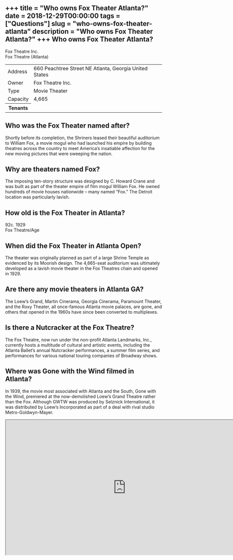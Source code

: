 +++
title = "Who owns Fox Theater Atlanta?"
date = 2018-12-29T00:00:00
tags = ["Questions"]
slug = "who-owns-fox-theater-atlanta"
description = "Who owns Fox Theater Atlanta?"
+++
Who owns Fox Theater Atlanta?
-----------------------------

Fox Theatre Inc.  
Fox Theatre (Atlanta)

<table><tr><td>Address</td><td>660 Peachtree Street NE Atlanta, Georgia United States</td></tr><tr><td>Owner</td><td>Fox Theatre Inc.</td></tr><tr><td>Type</td><td>Movie Theater</td></tr><tr><td>Capacity</td><td>4,665</td></tr><tr><th>Tenants</th></tr></table>

Who was the Fox Theater named after?
------------------------------------

Shortly before its completion, the Shriners leased their beautiful auditorium to William Fox, a movie mogul who had launched his empire by building theatres across the country to meet America’s insatiable affection for the new moving pictures that were sweeping the nation.

Why are theaters named Fox?
---------------------------

The imposing ten-story structure was designed by C. Howard Crane and was built as part of the theater empire of film mogul William Fox. He owned hundreds of movie houses nationwide – many named “Fox.” The Detroit location was particularly lavish.

How old is the Fox Theater in Atlanta?
--------------------------------------

92c. 1929  
Fox Theatre/Age

When did the Fox Theater in Atlanta Open?
-----------------------------------------

The theater was originally planned as part of a large Shrine Temple as evidenced by its Moorish design. The 4,665-seat auditorium was ultimately developed as a lavish movie theater in the Fox Theatres chain and opened in 1929.

Are there any movie theaters in Atlanta GA?
-------------------------------------------

The Loew’s Grand, Martin Cinerama, Georgia Cinerama, Paramount Theater, and the Roxy Theater, all once-famous Atlanta movie palaces, are gone, and others that opened in the 1960s have since been converted to multiplexes.

Is there a Nutcracker at the Fox Theatre?
-----------------------------------------

The Fox Theatre, now run under the non-profit Atlanta Landmarks, Inc., currently hosts a multitude of cultural and artistic events, including the Atlanta Ballet’s annual Nutcracker performances, a summer film series, and performances for various national touring companies of Broadway shows.

Where was Gone with the Wind filmed in Atlanta?
-----------------------------------------------

In 1939, the movie most associated with Atlanta and the South, Gone with the Wind, premiered at the now-demolished Loew’s Grand Theatre rather than the Fox. Although GWTW was produced by Selznick International, it was distributed by Loew’s Incorporated as part of a deal with rival studio Metro-Goldwyn-Mayer.

<iframe allow="accelerometer; autoplay; clipboard-write; encrypted-media; gyroscope; picture-in-picture" allowfullscreen="" class="__youtube_prefs__  epyt-is-override  no-lazyload" data-no-lazy="1" data-origheight="433" data-origwidth="770" data-skipgform_ajax_framebjll="" height="433" id="_ytid_15673" loading="lazy" src="https://www.youtube.com/embed/ErWgq7rEREw?enablejsapi=1&autoplay=0&cc_load_policy=0&cc_lang_pref=&iv_load_policy=1&loop=0&modestbranding=0&rel=1&fs=1&playsinline=0&autohide=2&theme=dark&color=red&controls=1&" title="YouTube player" width="770"></iframe>